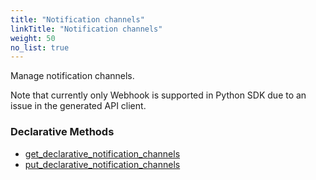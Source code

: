 ```yaml
---
title: "Notification channels"
linkTitle: "Notification channels"
weight: 50
no_list: true
---
```


Manage notification channels.

Note that currently only Webhook is supported in Python SDK due to an issue in the generated API client.

### Declarative Methods

* [get_declarative_notification_channels](./get_declarative_notification_channels/)
* [put_declarative_notification_channels](./put_declarative_notification_channels/)
